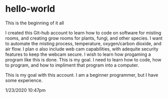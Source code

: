 # hello-world
This is the beginning of it all

I created this Git-hub account to learn how to code on software for misting rooms, and creating grow rooms for plants, fungi, and other species. I want to automate the misting process, temperature, oxygen/carbon dioxide, and air flow. I plan o also include web cam capabilities, with adequite security features to keep the webcam secure. I wish to learn how progaming a program like this is done. 
This is my goal. I need to learn how to code, how to program, and how to impliment that program into a computer.

This is my goal with this account. I am a beginner programmer, but I have some experience. 

1/23/2020 10:47pm
